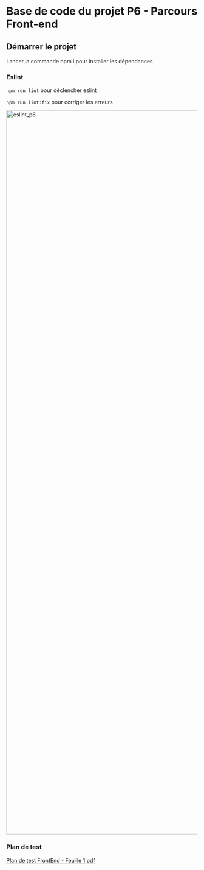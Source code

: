# Base de code du projet P6 - Parcours Front-end

## Démarrer le projet

Lancer la commande npm i pour installer les dépendances

### Eslint

`npm run lint` pour déclencher eslint

`npm run lint:fix` pour corriger les erreurs

<img width="1901" alt="eslint_p6" src="https://user-images.githubusercontent.com/51545381/216830235-bdc04353-29dd-44b4-a3a6-cf0a6f3b1322.png">

### Plan de test

[Plan de test FrontEnd - Feuille 1.pdf](https://github.com/TournierMaxime/Front-End-Fisheye/files/10611475/Plan.de.test.FrontEnd.-.Feuille.1.pdf)



